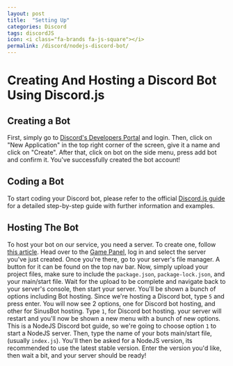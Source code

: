 ```yaml
---
layout: post
title:  "Setting Up"
categories: Discord
tags: discordJS
icon: <i class="fa-brands fa-js-square"></i>
permalink: /discord/nodejs-discord-bot/
---
```


# Creating And Hosting a Discord Bot Using Discord.js
## Creating a Bot
First, simply go to [Discord's Developers Portal](https://discord.com/developers/applications) and login.
Then, click on "New Application" in the top right corner of the screen, give it a name and click on "Create". 
After that, click on bot on the side menu, press add bot and confirm it.
You've successfully created the bot account!

## Coding a Bot

To start coding your Discord bot, please refer to the official [Discord.js guide](https://discordjs.guide) for a detailed step-by-step guide with further information and examples.

## Hosting The Bot

To host your bot on our service, you need a server. 
To create one, follow [this article](https://help.falixnodes.net/falix/general/getting-started/#creating-a-server). 
Head over to the [Game Panel](https://panel.falixnodes.net), log in and select the server you've just created. 
Once you're there, go to your server's file manager. A button for it can be found on the top nav bar. 
Now, simply upload your project files, make sure to include the `package.json`, `package-lock.json`, and your main/start file. Wait for the upload to be complete and navigate back to your server's console, then start your server. 
You'll be shown a bunch of options including Bot hosting. Since we're hosting a Discord bot, type `5` and press enter. 
You will now see 2 options, one for Discord bot hosting, and other for SinusBot hosting. Type `1`, for Discord bot hosting. 
your server will restart and you'll now be shown a new menu with a bunch of new options. This is a NodeJS Discord bot guide, so we're going to choose option `1` to start a NodeJS server. Then, type the name of your bots main/start file, (usually `index.js`).
You'll then be asked for a NodeJS version, its recommended to use the latest stable version. 
Enter the version you'd like, then wait a bit, and your server should be ready!
